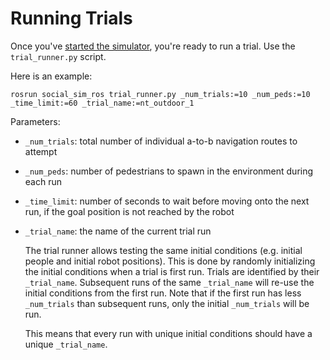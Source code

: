 # Running Trials

Once you've [started the simulator](running), you're ready to run a trial. Use the `trial_runner.py` script.

Here is an example:

    rosrun social_sim_ros trial_runner.py _num_trials:=10 _num_peds:=10 _time_limit:=60 _trial_name:=nt_outdoor_1

Parameters:

 - `_num_trials`: total number of individual a-to-b navigation routes to attempt

 - `_num_peds`: number of pedestrians to spawn in the environment during each run

 - `_time_limit`: number of seconds to wait before moving onto the next run, if the goal position is not reached by the robot

 - `_trial_name`: the name of the current trial run

    The trial runner allows testing the same initial conditions (e.g. initial people and initial robot positions). This is done by randomly initializing the initial conditions when a trial is first run. Trials are identified by their `_trial_name`. Subsequent runs of the same `_trial_name` will re-use the initial conditions from the first run. Note that if the first run has less `_num_trials` than subsequent runs, only the initial `_num_trials` will be run.

    This means that every run with unique initial conditions should have a unique `_trial_name`.

